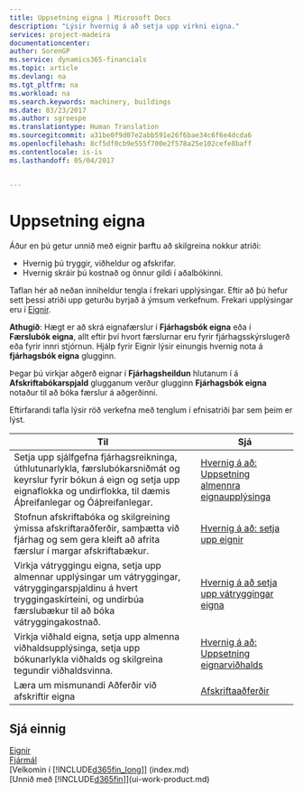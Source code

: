 ```yaml
---
title: Uppsetning eigna | Microsoft Docs
description: "Lýsir hvernig á að setja upp virkni eigna."
services: project-madeira
documentationcenter: 
author: SorenGP
ms.service: dynamics365-financials
ms.topic: article
ms.devlang: na
ms.tgt_pltfrm: na
ms.workload: na
ms.search.keywords: machinery, buildings
ms.date: 03/23/2017
ms.author: sgroespe
ms.translationtype: Human Translation
ms.sourcegitcommit: a31be0f9d07e2abb591e26f6bae34c6f6e4dcda6
ms.openlocfilehash: 8cf5df0cb9e555f700e2f578a25e102cefe8baff
ms.contentlocale: is-is
ms.lasthandoff: 05/04/2017


---
```

# <a name="setting-up-fixed-assets"></a>Uppsetning eigna
Áður en þú getur unnið með eignir þarftu að skilgreina nokkur atriði:  

* Hvernig þú tryggir, viðheldur og afskrifar.  
* Hvernig skráir þú kostnað og önnur gildi í aðalbókinni.  

Taflan hér að neðan inniheldur tengla í frekari upplýsingar. Eftir að þú hefur sett þessi atriði upp geturðu byrjað á ýmsum verkefnum. Frekari upplýsingar eru í [Eignir](fa-manage.md).  

**Athugið**: Hægt er að skrá eignafærslur í **Fjárhagsbók eigna** eða í **Færslubók eigna**, allt eftir því hvort færslurnar eru fyrir fjárhagsskýrslugerð eða fyrir innri stjórnun. Hjálp fyrir Eignir lýsir einungis hvernig nota á **fjárhagsbók eigna** glugginn.  

Þegar þú virkjar aðgerð eignar í **Fjárhagsheildun** hlutanum í á **Afskriftabókarspjald** glugganum verður glugginn **Fjárhagsbók eigna** notaður til að bóka færslur á aðgerðinni.

Eftirfarandi tafla lýsir röð verkefna með tenglum í efnisatriði þar sem þeim er lýst.  

| Til | Sjá |
| --- | --- |
| Setja upp sjálfgefna fjárhagsreikninga, úthlutunarlykla, færslubókarsniðmát og keyrslur fyrir bókun á eign og setja upp eignaflokka og undirflokka, til dæmis Áþreifanlegar og Óáþreifanlegar. |[Hvernig á að: Uppsetning almennra eignaupplýsinga](fa-how-setup-general.md) |
| Stofnun afskriftabóka og skilgreining ýmissa afskriftaraðferðir, samþætta við fjárhag og sem gera kleift að afrita færslur í margar afskriftabækur. |[Hvernig á að: setja upp eignir](fa-how-setup-depreciation.md) |
| Virkja vátryggingu eigna, setja upp almennar upplýsingar um vátryggingar, vátryggingarspjaldinu á hvert tryggingaskírteini, og undirbúa færslubækur til að bóka vátryggingakostnað. |[Hvernig á að setja upp vátryggingar eigna](fa-how-setup-insurance.md) |
| Virkja viðhald eigna, setja upp almenna viðhaldsupplýsinga, setja upp bókunarlykla viðhalds og skilgreina tegundir viðhaldsvinna. |[Hvernig á að: Uppsetning eignarviðhalds](fa-how-setup-maintenance.md) |
| Læra um mismunandi Aðferðir við afskriftir eigna |[Afskriftaaðferðir](fa-depreciation-methods.md) |

## <a name="see-also"></a>Sjá einnig
[Eignir](fa-manage.md)  
[Fjármál](finance.md)  
[Velkomin í [!INCLUDE[d365fin_long](includes/d365fin_long_md.md)]] (index.md)  
[Unnið með [!INCLUDE[d365fin](includes/d365fin_md.md)]](ui-work-product.md)

